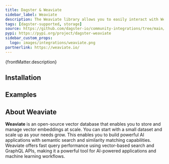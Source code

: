 ```yaml
---
title: Dagster & Weaviate
sidebar_label: Weaviate
description: The Weaviate library allows you to easily interact with Weaviate's vector database capabilities to build AI-powered data pipelines in Dagster. You can perform vector similarity searches, manage schemas, and handle data operations directly from your Dagster assets.
tags: [dagster-supported, storage]
source: https://github.com/dagster-io/community-integrations/tree/main/libraries/dagster-weaviate
pypi: https://pypi.org/project/dagster-weaviate
sidebar_custom_props:
  logo: images/integrations/weaviate.png
partnerlink: https://weaviate.io/
---
```


<p>{frontMatter.description}</p>

## Installation

<PackageInstallInstructions packageName="dagster-weaviate" />

## Examples

<CodeExample path="docs_snippets/docs_snippets/integrations/weaviate.py" language="python" />

## About Weaviate

**Weaviate** is an open-source vector database that enables you to store and manage vector embeddings at scale. You can start with a small dataset and scale up as your needs grow. This enables you to build powerful AI applications with semantic search and similarity matching capabilities. Weaviate offers fast query performance using vector-based search and GraphQL APIs, making it a powerful tool for AI-powered applications and machine learning workflows.
